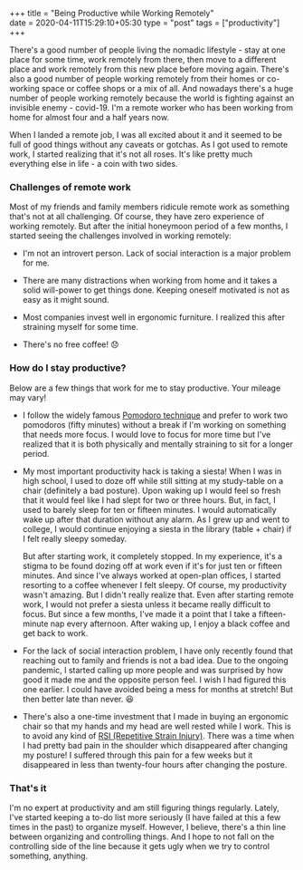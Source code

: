 +++
title = "Being Productive while Working Remotely"                           
date = 2020-04-11T15:29:10+05:30
type = "post"
tags = ["productivity"]
+++

There's a good number of people living the nomadic lifestyle - stay at one
place for some time, work remotely from there, then move to a different
place and work remotely from this new place before moving again. There's
also a good number of people working remotely from their homes or co-working
space or coffee shops or a mix of all. And nowadays there's a huge number of
people working remotely because the world is fighting against an invisible
enemy - covid-19. I'm a remote worker who has been working from home for
almost four and a half years now.

When I landed a remote job, I was all excited about it and it seemed to be full
of good things without any caveats or gotchas. As I got used to remote work, I
started realizing that it's not all roses. It's like pretty much everything
else in life - a coin with two sides.

### Challenges of remote work

Most of my friends and family members ridicule remote work as something that's
not at all challenging. Of course, they have zero experience of working
remotely. But after the initial honeymoon period of a few months, I started
seeing the challenges involved in working remotely:

* I'm not an introvert person. Lack of social interaction is a major problem
  for me.

* There are many distractions when working from home and it takes a solid
  will-power to get things done. Keeping oneself motivated is not as easy as it
  might sound.

* Most companies invest well in ergonomic furniture. I realized this after
  straining myself for some time.

* There's no free coffee! :disappointed:

### How do I stay productive?

Below are a few things that work for me to stay productive. Your mileage may
vary!

* I follow the widely famous [Pomodoro
  technique](https://en.wikipedia.org/wiki/Pomodoro_Technique) and prefer to work
  two pomodoros (fifty minutes) without a break if I'm working on something that
  needs more focus. I would love to focus for more time but I've realized that it
  is both physically and mentally straining to sit for a longer period.

* My most important productivity hack is taking a siesta! When I was in
  high school, I used to doze off while still sitting at my study-table on a
  chair (definitely a bad posture). Upon waking up I would feel so fresh that it
  would feel like I had slept for two or three hours. But, in fact, I used to
  barely sleep for ten or fifteen minutes. I would automatically wake up after
  that duration without any alarm. As I grew up and went to college, I would
  continue enjoying a siesta in the library (table + chair) if I felt really
  sleepy someday.

    But after starting work, it completely stopped. In my experience, it's a
    stigma to be found dozing off at work even if it's for just ten or fifteen
    minutes. And since I've always worked at open-plan offices, I started resorting to
    a coffee whenever I felt sleepy. Of course, my productivity wasn't amazing. But I
    didn't really realize that. Even after starting remote work, I would not
    prefer a siesta unless it became really difficult to focus. But since
    a few months, I've made it a point that I take a fifteen-minute nap every
    afternoon. After waking up, I enjoy a black coffee and get back to work.

* For the lack of social interaction problem, I have only recently found that reaching
  out to family and friends is not a bad idea. Due to the ongoing pandemic, I
  started calling up more people and was surprised by how good it made me and the
  opposite person feel. I wish I had figured this one earlier. I could have
  avoided being a mess for months at stretch! But then better late than never.
:laughing:

* There's also a one-time investment that I made in buying an ergonomic chair
  so that my hands and my head are well rested while I work. This is to avoid
  any kind of [RSI (Repetitive Strain
  Injury)](https://en.wikipedia.org/wiki/Repetitive_strain_injury). There was a
  time when I had pretty bad pain in the shoulder which disappeared after changing
  my posture! I suffered through this pain for a few weeks but it disappeared in
  less than twenty-four hours after changing the posture.

### That's it

I'm no expert at productivity and am still figuring things regularly. Lately,
I've started keeping a to-do list more seriously (I have failed at this a few
times in the past) to organize myself. However, I believe, there's a thin line
between organizing and controlling things. And I hope to not fall on the
controlling side of the line because it gets ugly when we try to control
something, anything.
